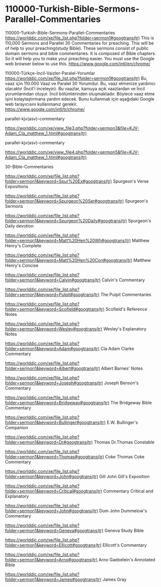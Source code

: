 # 110000-Turkish-Bible-Sermons-Parallel-Commentaries
110000-Turkish-Bible-Sermons-Parallel-Commentaries
https://worlddic.com/xe/file_list.php?folder=sermon1#googtrans(tr) 
This is 110,000 Sermons and Parallel 30 Commentaries for preaching. 
This will be of help to your preaching(study Bible). 
These sermons consist of public domain sermons and bible commentaries. 
It is composed of Bible chapters. 
So it will help you to make your preaching easier.
You must use the Google web browser below to use this.
https://www.google.com/intl/en/chrome/

110000-Türkçe-İncil-Vaizler-Paralel-Yorumlar
https://worlddic.com/xe/file_list.php?folder=sermon1#googtrans(tr)
Bu, vaaz için 110.000 Vaaz ve Paralel 30 Yorumdur.
Bu, vaaz etmenize yardımcı olacaktır (İncil'i inceleyin).
Bu vaazlar, kamuya açık vaazlardan ve İncil yorumlarından oluşur.
İncil bölümlerinden oluşmaktadır.
Böylece vaaz etme işini kolaylaştırmana yardım edecek.
Bunu kullanmak için aşağıdaki Google web tarayıcısını kullanmanız gerekir.
https://www.google.com/intl/tr/chrome/


parallel-kjv(asv)-commentary

https://worlddic.com/xe/view_file3.php?folder=sermon3&file=KJV-Adam_Cla_matthew_1.html#googtrans(tr) 

parallel-kjv(asv)-commentary

https://worlddic.com/xe/view_file4.php?folder=sermon5&file=KJV-Adam_Cla_matthew_1.html#googtrans(tr)

30-Bible-Commentaries

 https://worlddic.com/xe/file_list.php?folder=sermon1&keyword=Spur%20Ex#googtrans(tr) Spurgeon's Verse Expositions 
 
 https://worlddic.com/xe/file_list.php?folder=sermon1&keyword=Spurgeon%20Ser#googtrans(tr) Spurgeon's Sermons 
 
 https://worlddic.com/xe/file_list.php?folder=sermon1&keyword=Spurgeon%20Daily#googtrans(tr) Spurgeon's Daily devotion 
 
 https://worlddic.com/xe/file_list.php?folder=sermon1&keyword=Matt%20Hen%20Wh#googtrans(tr) Matthew Henry's Complete 
 
 https://worlddic.com/xe/file_list.php?folder=sermon1&keyword=Matt%20Hen%20Con#googtrans(tr) Matthew Henry's Concise 


 https://worlddic.com/xe/file_list.php?folder=sermon1&keyword=Calvin#googtrans(tr) Calvin's Commentary  
 
 https://worlddic.com/xe/file_list.php?folder=sermon1&keyword=Pulpit#googtrans(tr) The Pulpit Commentaries 
 
 https://worlddic.com/xe/file_list.php?folder=sermon1&keyword=Scofield#googtrans(tr) Scofield's Reference Notes  
 
 https://worlddic.com/xe/file_list.php?folder=sermon1&keyword=Wesley#googtrans(tr) Wesley's Explanatory Notes 
 
 https://worlddic.com/xe/file_list.php?folder=sermon1&keyword=Adam#googtrans(tr) Cla Adam Clarke Commentary 
 

 https://worlddic.com/xe/file_list.php?folder=sermon1&keyword=Albert#googtrans(tr) Albert Barnes' Notes 
 
 https://worlddic.com/xe/file_list.php?folder=sermon1&keyword=Joseph#googtrans(tr) Joseph Benson's Commentary 
 
 https://worlddic.com/xe/file_list.php?folder=sermon1&keyword=Bridgeway#googtrans(tr) The Bridgeway Bible Commentary 
 
 https://worlddic.com/xe/file_list.php?folder=sermon1&keyword=Bullinger#googtrans(tr) E.W. Bullinger's Companion 
 
 https://worlddic.com/xe/file_list.php?folder=sermon1&keyword=Dr#googtrans(tr) Thomas Dr.Thomas Constable 
 
 
 https://worlddic.com/xe/file_list.php?folder=sermon1&keyword=Thomas#googtrans(tr) Coke Thomas Coke Commentary 
 
 https://worlddic.com/xe/file_list.php?folder=sermon1&keyword=John#googtrans(tr) Gill John Gill's Exposition 
 
 https://worlddic.com/xe/file_list.php?folder=sermon1&keyword=Critical#googtrans(tr) Commentary Critical and Explanatory 
 
 https://worlddic.com/xe/file_list.php?folder=sermon1&keyword=John#googtrans(tr) Dum John Dummelow's Commentary 
 
 https://worlddic.com/xe/file_list.php?folder=sermon1&keyword=Geneva#googtrans(tr) Geneva Study Bible 
 
 
 https://worlddic.com/xe/file_list.php?folder=sermon1&keyword=Ellicott#googtrans(tr) Ellicott's Commentary 
 
 https://worlddic.com/xe/file_list.php?folder=sermon1&keyword=Arno#googtrans(tr) Arno Gaebelein's Annotated Bible 
 
 https://worlddic.com/xe/file_list.php?folder=sermon1&keyword=James#googtrans(tr) James Gray 
 
 
